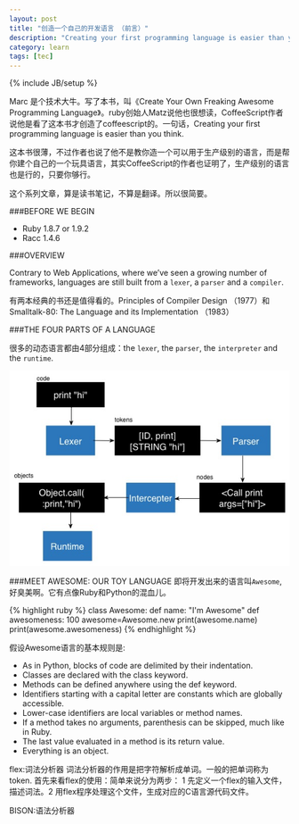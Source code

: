 ```yaml
---
layout: post
title: "创造一个自己的开发语言 （前言）"
description: "Creating your first programming language is easier than you think."
category: learn
tags: [tec]
---
```

{% include JB/setup %}

Marc 是个技术大牛。写了本书，叫《Create Your Own Freaking Awesome Programming Language》。ruby创始人Matz说他也很想读，CoffeeScript作者说他是看了这本书才创造了coffeescript的。一句话，Creating your first programming language is easier than you think.

这本书很薄，不过作者也说了他不是教你造一个可以用于生产级别的语言，而是帮你建个自己的一个玩具语言，其实CoffeeScript的作者也证明了，生产级别的语言也是行的，只要你够行。

这个系列文章，算是读书笔记，不算是翻译。所以很简要。

###BEFORE WE BEGIN

* Ruby 1.8.7 or 1.9.2
* Racc 1.4.6

###OVERVIEW

Contrary to Web Applications, where we’ve seen a growing number of frameworks, languages are still built from a `lexer`, a `parser` and a `compiler`.

有两本经典的书还是值得看的。Principles of Compiler Design （1977）和 Smalltalk-80: The Language and its Implementation （1983）

###THE FOUR PARTS OF A LANGUAGE

很多的动态语言都由4部分组成：the `lexer`, the `parser`, the `interpreter` and the `runtime`. 

![urownlang-1.jpg](/assets/image/post/urownlang-1.jpg)

###MEET AWESOME: OUR TOY LANGUAGE
即将开发出来的语言叫`Awesome`,好臭美啊。它有点像Ruby和Python的混血儿。

{% highlight ruby %}
class Awesome: 
    def name:
        "I'm Awesome"
    def awesomeness:
        100
awesome=Awesome.new 
print(awesome.name) 
print(awesome.awesomeness)
{% endhighlight %}

假设Awesome语言的基本规则是:

* As in Python, blocks of code are delimited by their indentation.
* Classes are declared with the class keyword.
* Methods can be defined anywhere using the def keyword.
* Identifiers starting with a capital letter are constants which are globally accessible.
* Lower-case identifiers are local variables or method names.
* If a method takes no arguments, parenthesis can be skipped, much like in Ruby.
* The last value evaluated in a method is its return value.
* Everything is an object.


flex:词法分析器
词法分析器的作用是把字符解析成单词。一般的把单词称为token.
首先来看flex的使用：简单来说分为两步： 1 先定义一个flex的输入文件，描述词法。2 用flex程序处理这个文件，生成对应的C语言源代码文件。

BISON:语法分析器

    

